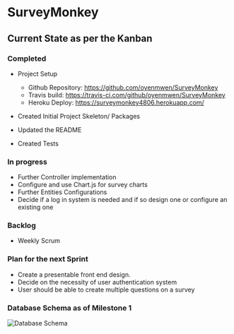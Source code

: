 # SurveyMonkey

## Current State as per the Kanban

### Completed
- Project Setup
  - Github Repository: https://github.com/oyenmwen/SurveyMonkey
  - Travis build: https://travis-ci.com/github/oyenmwen/SurveyMonkey
  - Heroku Deploy: https://surveymonkey4806.herokuapp.com/

- Created Initial Project Skeleton/ Packages
- Updated the README
- Created Tests

### In progress
- Further Controller implementation
- Configure and use Chart.js for survey charts
- Further Entities Configurations
- Decide if a log in system is needed and if so design one or configure an existing one

### Backlog
- Weekly Scrum

### Plan for the next Sprint
- Create a presentable front end design.
- Decide on the necessity of user authentication system
- User should be able to create multiple questions on a survey

### Database Schema as of Milestone 1

![Database Schema](https://i.imgur.com/5IBL7oj.png)